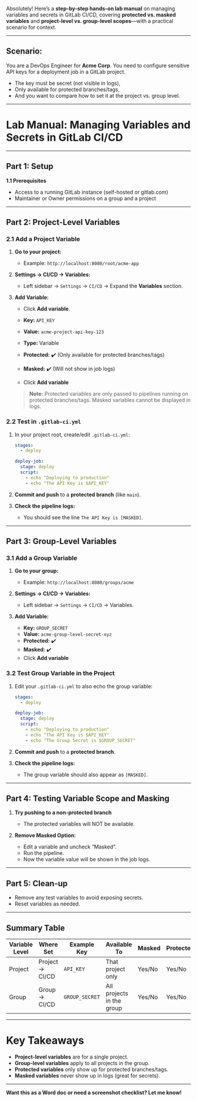 Absolutely! Here’s a **step-by-step hands-on lab manual** on managing variables and secrets in GitLab CI/CD, covering **protected vs. masked variables** and **project-level vs. group-level scopes**—with a practical scenario for context.

---

## **Scenario:**

You are a DevOps Engineer for **Acme Corp**. You need to configure sensitive API keys for a deployment job in a GitLab project.

* The key must be secret (not visible in logs),
* Only available for protected branches/tags,
* And you want to compare how to set it at the project vs. group level.

---

# **Lab Manual: Managing Variables and Secrets in GitLab CI/CD**

---

## **Part 1: Setup**

**1.1 Prerequisites**

* Access to a running GitLab instance (self-hosted or gitlab.com)
* Maintainer or Owner permissions on a group and a project

---

## **Part 2: Project-Level Variables**

### **2.1 Add a Project Variable**

1. **Go to your project:**

   * Example: `http://localhost:8080/root/acme-app`

2. **Settings → CI/CD → Variables:**

   * Left sidebar → `Settings` → `CI/CD` → Expand the **Variables** section.

3. **Add Variable:**

   * Click **Add variable**.

   * **Key:** `API_KEY`

   * **Value:** `acme-project-api-key-123`

   * **Type:** Variable

   * **Protected:** ✔️ (Only available for protected branches/tags)

   * **Masked:** ✔️ (Will not show in job logs)

   * Click **Add variable**

   > **Note:** Protected variables are only passed to pipelines running on protected branches/tags. Masked variables cannot be displayed in logs.

### **2.2 Test in `.gitlab-ci.yml`**

1. In your project root, create/edit `.gitlab-ci.yml`:

   ```yaml
   stages:
     - deploy

   deploy-job:
     stage: deploy
     script:
       - echo "Deploying to production"
       - echo "The API Key is $API_KEY"
   ```

2. **Commit and push** to a **protected branch** (like `main`).

3. **Check the pipeline logs:**

   * You should see the line `The API Key is [MASKED]`.

---

## **Part 3: Group-Level Variables**

### **3.1 Add a Group Variable**

1. **Go to your group:**

   * Example: `http://localhost:8080/groups/acme`

2. **Settings → CI/CD → Variables:**

   * Left sidebar → `Settings` → `CI/CD` → Variables.

3. **Add Variable:**

   * **Key:** `GROUP_SECRET`
   * **Value:** `acme-group-level-secret-xyz`
   * **Protected:** ✔️
   * **Masked:** ✔️
   * Click **Add variable**

### **3.2 Test Group Variable in the Project**

1. Edit your `.gitlab-ci.yml` to also echo the group variable:

   ```yaml
   stages:
     - deploy

   deploy-job:
     stage: deploy
     script:
       - echo "Deploying to production"
       - echo "The API Key is $API_KEY"
       - echo "The Group Secret is $GROUP_SECRET"
   ```

2. **Commit and push** to a **protected branch**.

3. **Check the pipeline logs:**

   * The group variable should also appear as `[MASKED]`.

---

## **Part 4: Testing Variable Scope and Masking**

1. **Try pushing to a non-protected branch**

   * The protected variables will NOT be available.

2. **Remove Masked Option:**

   * Edit a variable and uncheck “Masked”.
   * Run the pipeline.
   * Now the variable value will be shown in the job logs.

---

## **Part 5: Clean-up**

* Remove any test variables to avoid exposing secrets.
* Reset variables as needed.

---

## **Summary Table**

| Variable Level | Where Set       | Example Key    | Available To              | Masked | Protected |
| -------------- | --------------- | -------------- | ------------------------- | ------ | --------- |
| Project        | Project → CI/CD | `API_KEY`      | That project only         | Yes/No | Yes/No    |
| Group          | Group → CI/CD   | `GROUP_SECRET` | All projects in the group | Yes/No | Yes/No    |

---

# **Key Takeaways**

* **Project-level variables** are for a single project.
* **Group-level variables** apply to all projects in the group.
* **Protected variables** only show up for protected branches/tags.
* **Masked variables** never show up in logs (great for secrets).

---

**Want this as a Word doc or need a screenshot checklist? Let me know!**
